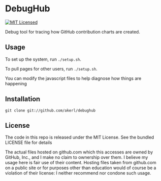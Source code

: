 DebugHub
=========

[![MIT Licensed](http://img.shields.io/badge/license-MIT-green.svg?style=flat)](https://tldrlegal.com/license/mit-license)

Debug tool for tracing how GitHub contribution charts are created.

## Usage

To set up the system, run `./setup.sh`.

To pull pages for other users, run `./setup.sh`.

You can modify the javascript files to help diagnose how things are happening

## Installation

```
git clone git://github.com/akerl/debughub
```

## License

The code in this repo is released under the MIT License. See the bundled LICENSE file for details

The actual files hosted on github.com which this accesses are owned by GitHub, Inc., and I make no claim to ownership over them. I believe my usage here is fair use of their content. Hosting files taken from github.com on a public site or for purposes other than education would of course be a violation of their license: I neither recommend nor condone such usage.

